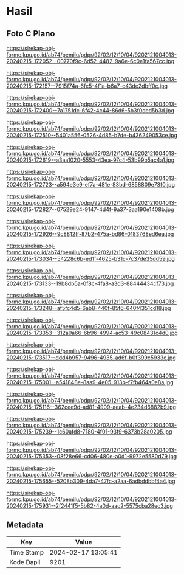 # Hasil

## Foto C Plano

https://sirekap-obj-formc.kpu.go.id/ab74/pemilu/pdpr/92/02/12/10/04/9202121004013-20240215-172052--00770f9c-6d52-4482-9a6e-6c0e1fa567cc.jpg

https://sirekap-obj-formc.kpu.go.id/ab74/pemilu/pdpr/92/02/12/10/04/9202121004013-20240215-172157--7915f74a-6fe5-4f1a-b6a7-c43de2dbff0c.jpg

https://sirekap-obj-formc.kpu.go.id/ab74/pemilu/pdpr/92/02/12/10/04/9202121004013-20240215-172400--7a1751dc-6f42-4c44-86d6-5b3f0ded5b3d.jpg

https://sirekap-obj-formc.kpu.go.id/ab74/pemilu/pdpr/92/02/12/10/04/9202121004013-20240215-172510--5401a556-0526-4d85-b7de-b436249053ce.jpg

https://sirekap-obj-formc.kpu.go.id/ab74/pemilu/pdpr/92/02/12/10/04/9202121004013-20240215-172619--a3aa1020-5553-43ea-97c4-53b99b5ac4a1.jpg

https://sirekap-obj-formc.kpu.go.id/ab74/pemilu/pdpr/92/02/12/10/04/9202121004013-20240215-172723--a594e3e9-ef7a-481e-83bd-6858809e73f0.jpg

https://sirekap-obj-formc.kpu.go.id/ab74/pemilu/pdpr/92/02/12/10/04/9202121004013-20240215-172827--07529e24-9147-4d4f-9a37-3aa190e1408b.jpg

https://sirekap-obj-formc.kpu.go.id/ab74/pemilu/pdpr/92/02/12/10/04/9202121004013-20240215-172926--9c8812ff-87b2-475a-bd86-0183768ed6ea.jpg

https://sirekap-obj-formc.kpu.go.id/ab74/pemilu/pdpr/92/02/12/10/04/9202121004013-20240215-173034--54228c6b-ed1f-4625-b31c-7c37de35dd59.jpg

https://sirekap-obj-formc.kpu.go.id/ab74/pemilu/pdpr/92/02/12/10/04/9202121004013-20240215-173133--19b8db5a-0f8c-4fa8-a3d3-88444434cf73.jpg

https://sirekap-obj-formc.kpu.go.id/ab74/pemilu/pdpr/92/02/12/10/04/9202121004013-20240215-173248--af5fc4d5-6ab8-440f-85f6-640f4351cd18.jpg

https://sirekap-obj-formc.kpu.go.id/ab74/pemilu/pdpr/92/02/12/10/04/9202121004013-20240215-173353--312a9a66-6b96-4994-ac53-49c08431c4d0.jpg

https://sirekap-obj-formc.kpu.go.id/ab74/pemilu/pdpr/92/02/12/10/04/9202121004013-20240215-173517--ddd4b957-9496-4935-ad6f-b0f399c5933c.jpg

https://sirekap-obj-formc.kpu.go.id/ab74/pemilu/pdpr/92/02/12/10/04/9202121004013-20240215-175001--a541848e-8aa9-4e05-913b-f7fb464a0e8a.jpg

https://sirekap-obj-formc.kpu.go.id/ab74/pemilu/pdpr/92/02/12/10/04/9202121004013-20240215-175116--362cee9d-ad81-4909-aeab-4e234d6882b9.jpg

https://sirekap-obj-formc.kpu.go.id/ab74/pemilu/pdpr/92/02/12/10/04/9202121004013-20240215-175239--1c60afd8-7180-4f01-93f9-6373b28a0205.jpg

https://sirekap-obj-formc.kpu.go.id/ab74/pemilu/pdpr/92/02/12/10/04/9202121004013-20240215-175353--08f28e66-cd06-480e-a0d1-9972e5580d79.jpg

https://sirekap-obj-formc.kpu.go.id/ab74/pemilu/pdpr/92/02/12/10/04/9202121004013-20240215-175655--5208b309-4da7-47fc-a2aa-6adbddbbf4a4.jpg

https://sirekap-obj-formc.kpu.go.id/ab74/pemilu/pdpr/92/02/12/10/04/9202121004013-20240215-175931--2f2441f5-5b82-4a0d-aac2-5575cba28ec3.jpg


## Metadata

| Key        | Value               |
| ---------- | ------------------- |
| Time Stamp | 2024-02-17 13:05:41 |
| Kode Dapil | 9201                |



